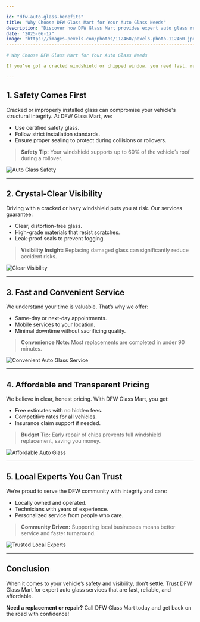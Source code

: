 ```yaml
---

id: "dfw-auto-glass-benefits"
title: "Why Choose DFW Glass Mart for Your Auto Glass Needs"
description: "Discover how DFW Glass Mart provides expert auto glass replacement and repair services, offering top-tier safety, clarity, convenience, and affordability for drivers across the Dallas-Fort Worth area."
date: "2025-06-17"
image: "https://images.pexels.com/photos/112460/pexels-photo-112460.jpeg?auto=compresscs=tinysrgbw=1260h=750dpr=1](https://images.pexels.com/photos/112460/pexels-photo-112460.jpeg?auto=compress&cs=tinysrgb&w=1260&h=750&dpr=1)"
-------------------------------------------------------------------------------------------------------------------------------------------------------------------------------------------------------------------------------------------

# Why Choose DFW Glass Mart for Your Auto Glass Needs

If you’ve got a cracked windshield or chipped window, you need fast, reliable service that puts safety first. At **DFW Glass Mart**, we specialize in professional auto glass replacement and repair designed to keep you safe and get you back on the road. Here's why drivers across the Dallas-Fort Worth area trust us.

---
```


## 1. **Safety Comes First**

Cracked or improperly installed glass can compromise your vehicle's structural integrity. At DFW Glass Mart, we:

* Use certified safety glass.
* Follow strict installation standards.
* Ensure proper sealing to protect during collisions or rollovers.

> **Safety Tip:** Your windshield supports up to 60% of the vehicle’s roof during a rollover.

![Auto Glass Safety](https://images.pexels.com/photos/1007417/pexels-photo-1007417.jpeg?auto=compress\&cs=tinysrgb\&w=1260\&h=750\&dpr=1)

---

## 2. **Crystal-Clear Visibility**

Driving with a cracked or hazy windshield puts you at risk. Our services guarantee:

* Clear, distortion-free glass.
* High-grade materials that resist scratches.
* Leak-proof seals to prevent fogging.

> **Visibility Insight:** Replacing damaged glass can significantly reduce accident risks.

![Clear Visibility](https://images.pexels.com/photos/116675/pexels-photo-116675.jpeg?auto=compress\&cs=tinysrgb\&w=1260\&h=750\&dpr=1)

---

## 3. **Fast and Convenient Service**

We understand your time is valuable. That’s why we offer:

* Same-day or next-day appointments.
* Mobile services to your location.
* Minimal downtime without sacrificing quality.

> **Convenience Note:** Most replacements are completed in under 90 minutes.

![Convenient Auto Glass Service](https://images.pexels.com/photos/97075/pexels-photo-97075.jpeg?auto=compress\&cs=tinysrgb\&w=1260\&h=750\&dpr=1)

---

## 4. **Affordable and Transparent Pricing**

We believe in clear, honest pricing. With DFW Glass Mart, you get:

* Free estimates with no hidden fees.
* Competitive rates for all vehicles.
* Insurance claim support if needed.

> **Budget Tip:** Early repair of chips prevents full windshield replacement, saving you money.

![Affordable Auto Glass](https://images.pexels.com/photos/193991/pexels-photo-193991.jpeg?auto=compress\&cs=tinysrgb\&w=1260\&h=750\&dpr=1)

---

## 5. **Local Experts You Can Trust**

We’re proud to serve the DFW community with integrity and care:

* Locally owned and operated.
* Technicians with years of experience.
* Personalized service from people who care.

> **Community Driven:** Supporting local businesses means better service and faster turnaround.

![Trusted Local Experts](https://images.pexels.com/photos/3859987/pexels-photo-3859987.jpeg?auto=compress\&cs=tinysrgb\&w=1260\&h=750\&dpr=1)

---

## Conclusion

When it comes to your vehicle’s safety and visibility, don’t settle. Trust DFW Glass Mart for expert auto glass services that are fast, reliable, and affordable.

**Need a replacement or repair?** Call DFW Glass Mart today and get back on the road with confidence!
